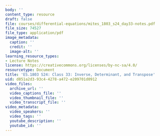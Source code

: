 ```yaml
---
body: ''
content_type: resource
draft: false
file: courses/differential-equations/mites_1803_s24_day33-notes.pdf
file_size: 74527
file_type: application/pdf
image_metadata:
  caption: ''
  credit: ''
  image-alt: ''
learning_resource_types:
- Lecture Notes
license: https://creativecommons.org/licenses/by-nc-sa/4.0/
resourcetype: Document
title: 'ES.1803 S24: Class 33: Inverse, Determinant, and Transpose'
uid: d851a2d3-93c4-4278-a472-e209701d0912
video_files:
  archive_url: ''
  video_captions_file: ''
  video_thumbnail_file: ''
  video_transcript_file: ''
video_metadata:
  video_speakers: ''
  video_tags: ''
  youtube_description: ''
  youtube_id: ''
---
```

